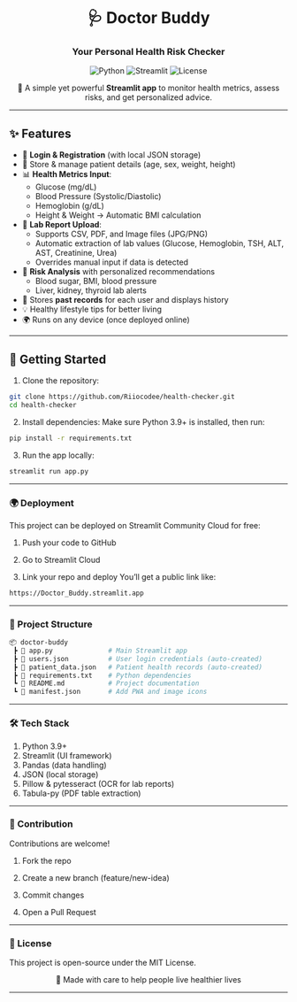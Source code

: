 <div align="center">

# 🩺 Doctor Buddy  
### Your Personal Health Risk Checker

![Python](https://img.shields.io/badge/Python-3.9%2B-blue?style=flat-square)
![Streamlit](https://img.shields.io/badge/Streamlit-Yes-orange?style=flat-square)
![License](https://img.shields.io/badge/License-MIT-green?style=flat-square)

🚀 A simple yet powerful **Streamlit app** to monitor health metrics, assess risks, and get personalized advice.  


</div>

---

## ✨ Features
- 🔐 **Login & Registration** (with local JSON storage)  
- 👤 Store & manage patient details (age, sex, weight, height)  
- 📊 **Health Metrics Input**:  
  - Glucose (mg/dL)  
  - Blood Pressure (Systolic/Diastolic)  
  - Hemoglobin (g/dL)  
  - Height & Weight → Automatic BMI calculation  
- 📄 **Lab Report Upload**:  
  - Supports CSV, PDF, and Image files (JPG/PNG)  
  - Automatic extraction of lab values (Glucose, Hemoglobin, TSH, ALT, AST, Creatinine, Urea)  
  - Overrides manual input if data is detected  
- 🧠 **Risk Analysis** with personalized recommendations  
  - Blood sugar, BMI, blood pressure  
  - Liver, kidney, thyroid lab alerts  
- 📝 Stores **past records** for each user and displays history  
- 💡 Healthy lifestyle tips for better living  
- 🌍 Runs on any device (once deployed online)  
---

## 🚀 Getting Started  

1. Clone the repository:
```bash
git clone https://github.com/Riiocodee/health-checker.git
cd health-checker
```
 2. Install dependencies:
Make sure Python 3.9+ is installed, then run:
```bash
pip install -r requirements.txt
```
 3. Run the app locally:
```bash
streamlit run app.py
```

---


### 🌍 Deployment
This project can be deployed on Streamlit Community Cloud for free:

1. Push your code to GitHub

2. Go to Streamlit Cloud

3. Link your repo and deploy
You’ll get a public link like:
```bash
https://Doctor_Buddy.streamlit.app
```

---

### 📂 Project Structure
```bash
📦 doctor-buddy
 ┣ 📜 app.py              # Main Streamlit app
 ┣ 📜 users.json          # User login credentials (auto-created)
 ┣ 📜 patient_data.json   # Patient health records (auto-created)
 ┣ 📜 requirements.txt    # Python dependencies
 ┗ 📜 README.md           # Project documentation
 ┗ 📜 manifest.json       # Add PWA and image icons 
```

---

### 🛠️ Tech Stack

1. Python 3.9+
2. Streamlit (UI framework)
3. Pandas (data handling)
4. JSON (local storage)
5. Pillow & pytesseract (OCR for lab reports)
6. Tabula-py (PDF table extraction)

---

### 🙌 Contribution

Contributions are welcome!

1. Fork the repo

2. Create a new branch (feature/new-idea)

3. Commit changes

4. Open a Pull Request

---


### 📜 License

This project is open-source under the MIT License.

<div align="center">

💖 Made with care to help people live healthier lives

</div>

---



































































